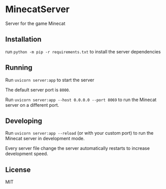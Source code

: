 # MinecatServer
Server for the game Minecat


## Installation
run `python -m pip -r requirements.txt` to install the server dependencies


## Running
Run `uvicorn server:app` to start the server

The default server port is `8000`.

Run `uvicorn server:app --host 0.0.0.0 --port 8069` to run the Minecat server on a different port.


## Developing
Run `uvicorn server:app --reload` (or with your custom port) to run the Minecat server in development mode.

Every server file change the server automatically restarts to increase development speed.


## License
MIT
